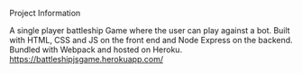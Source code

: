 Project Information 

A single player battleship Game where the user can play against a bot. Built with HTML, CSS and JS on the front end and Node Express on the backend. Bundled with Webpack and hosted on Heroku.
https://battleshipjsgame.herokuapp.com/
